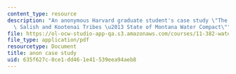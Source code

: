 ```yaml
---
content_type: resource
description: "An anonymous Harvard graduate student's case study \"The Confederated\
  \ Salish and Kootenai Tribes \u2013 State of Montana Water Compact\""
file: https://ol-ocw-studio-app-qa.s3.amazonaws.com/courses/11-382-water-diplomacy-spring-2021/635f627c0ce1dd461e41539eea94aeb8_MIT11_382s21_anon_case_study.pdf
file_type: application/pdf
resourcetype: Document
title: anon case study
uid: 635f627c-0ce1-dd46-1e41-539eea94aeb8
---
```

